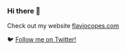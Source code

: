 ### Hi there 👋

Check out my website [flaviocopes.com](https://flaviocopes.com)

🐦 [Follow me on Twitter!](https://twitter.com/flaviocopes)
